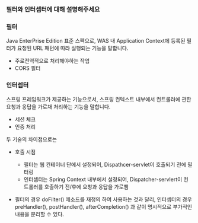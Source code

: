 ### 필터와 인터셉터에 대해 설명해주세요

### 필터
        
Java EnterPrise Edition 표준 스펙으로, 
WAS 내 Application Context에 등록된 필터가 요청된 URL 패턴에 따라 실행되는 기능을 말합니다.
        


- 주로전역적으로 처리해야하는 작업
- CORS 필터
    

### 인터셉터
        
스프링 프레임워크가 제공하는 기능으로서, 스프링 컨텍스트 내부에서 컨트롤러에 관한 요청과 응답을 가로채 처리하는 기능을 말합니다.
        

- 세션 체크
- 인증 처리
    
두 기술의 차이점으로는
    
- 호출 시점
    - 필터는 웹 컨테이너 단에서 설정되어, Dispathcer-servlet이 호출되기 전에 필터링
    - 인터셉터는 Spring Context 내부에서 설정되어, Dispatcher-servlert이 컨트롤러를 호출하기 전/후에 요청과 응답을 가로챔
    
- 필터의 경우 doFilter() 메소드를 재정의 하여 사용하는 것과 달리,
인터셉터의 경우 preHandler(), postHandler(), afterCompletion() 과 같이 명시적으로 부가적인 내용을 분리할 수 있다.
